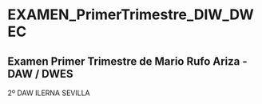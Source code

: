 # EXAMEN_PrimerTrimestre_DIW_DWEC
Examen Primer Trimestre de Mario Rufo Ariza - DAW / DWES
--------------
2º DAW ILERNA SEVILLA
